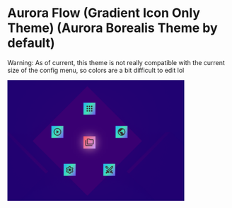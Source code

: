 # Aurora Flow (Gradient Icon Only Theme) (Aurora Borealis Theme by default)

Warning: As of current, this theme is not really compatible with the current size of the config menu, so colors are a bit difficult to edit lol

<img src="https://raw.githubusercontent.com/reassDev/Kando-Theme/refs/heads/main/Aurora%20Flow/theme_showcase1.png" width="400"></img>